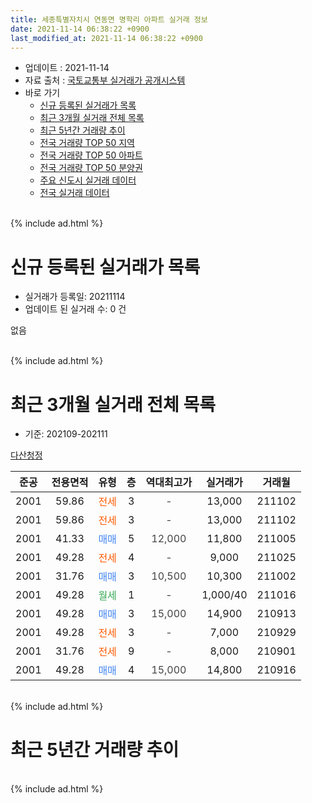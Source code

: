 ```yaml
---
title: 세종특별자치시 연동면 명학리 아파트 실거래 정보
date: 2021-11-14 06:38:22 +0900
last_modified_at: 2021-11-14 06:38:22 +0900
---
```


* 업데이트 : 2021-11-14
* 자료 출처 : [국토교통부 실거래가 공개시스템](http://rt.molit.go.kr)
* 바로 가기
    * [신규 등록된 실거래가 목록](#신규-등록된-실거래가-목록)
    * [최근 3개월 실거래 전체 목록](#최근-3개월-실거래-전체-목록)
    * [최근 5년간 거래량 추이](#최근-5년간-거래량-추이)
    * [전국 거래량 TOP 50 지역](https://inasie.github.io/apt-trade-info/최근-3개월-전국에서-가장-거래가-많이-발생한-지역)
    * [전국 거래량 TOP 50 아파트](https://inasie.github.io/apt-trade-info/최근-3개월-전국에서-가장-거래가-많이-발생한-아파트)
    * [전국 거래량 TOP 50 분양권](https://inasie.github.io/apt-trade-info/최근-3개월-전국에서-가장-거래가-많이-발생한-분양권)
    * [주요 신도시 실거래 데이터](https://inasie.github.io/apt-trade-info/주요-신도시)
    * [전국 실거래 데이터](https://inasie.github.io/apt-trade-info/전국)
<br>
{% include ad.html %}
<br>

# 신규 등록된 실거래가 목록
* 실거래가 등록일: 20211114
* 업데이트 된 실거래 수: 0 건

없음

<br>
{% include ad.html %}
<br>

# 최근 3개월 실거래 전체 목록
* 기준: 202109-202111


[다산청정](https://search.naver.com/search.naver?query=%EC%84%B8%EC%A2%85%ED%8A%B9%EB%B3%84%EC%9E%90%EC%B9%98%EC%8B%9C+%EC%97%B0%EB%8F%99%EB%A9%B4+%EB%AA%85%ED%95%99%EB%A6%AC+%EB%8B%A4%EC%82%B0%EC%B2%AD%EC%A0%95)

|준공|전용면적|유형|층|역대최고가|실거래가|거래월|
|:---:|:---:|:---:|:---:|:---:|:---:|:---:|
|2001|59.86|<span style="color:#ff5a00">전세</span>|3|<span style="color:#444444">-</span>|13,000|211102|
|2001|59.86|<span style="color:#ff5a00">전세</span>|3|<span style="color:#444444">-</span>|13,000|211102|
|2001|41.33|<span style="color:#4285f3">매매</span>|5|<span style="color:#444444">12,000</span>|11,800|211005|
|2001|49.28|<span style="color:#ff5a00">전세</span>|4|<span style="color:#444444">-</span>|9,000|211025|
|2001|31.76|<span style="color:#4285f3">매매</span>|3|<span style="color:#444444">10,500</span>|10,300|211002|
|2001|49.28|<span style="color:#34a853">월세</span>|1|<span style="color:#444444">-</span>|1,000/40|211016|
|2001|49.28|<span style="color:#4285f3">매매</span>|3|<span style="color:#444444">15,000</span>|14,900|210913|
|2001|49.28|<span style="color:#ff5a00">전세</span>|3|<span style="color:#444444">-</span>|7,000|210929|
|2001|31.76|<span style="color:#ff5a00">전세</span>|9|<span style="color:#444444">-</span>|8,000|210901|
|2001|49.28|<span style="color:#4285f3">매매</span>|4|<span style="color:#444444">15,000</span>|14,800|210916|


<br>
{% include ad.html %}
<br>

# 최근 5년간 거래량 추이


<div style="width:100%;">
    <canvas id="deal_progress" height="200"></canvas>
</div>

<script>
new Chart(document.getElementById("deal_progress"), {
    type: 'line',
    data: {
        labels: ['201611','201612','201701','201702','201703','201704','201705','201706','201707','201708','201709','201710','201711','201712','201801','201802','201803','201804','201805','201806','201807','201808','201809','201810','201811','201812','201901','201902','201903','201904','201905','201906','201907','201908','201909','201910','201911','201912','202001','202002','202003','202004','202005','202006','202007','202008','202009','202010','202011','202012','202101','202102','202103','202104','202105','202106','202107','202108','202109','202110','202111'],
        datasets: [{
            label: '매매',
            pointRadius: 1,
            data: [4, 6, 6, 3, 6, 3, 8, 7, 3, 5, 0, 4, 2, 1, 1, 1, 0, 1, 1, 0, 2, 2, 1, 1, 0, 4, 0, 2, 1, 1, 1, 1, 2, 2, 6, 3, 0, 9, 4, 2, 1, 5, 6, 9, 16, 20, 13, 9, 21, 6, 7, 3, 6, 16, 9, 3, 3, 8, 2, 2, 0],
            borderColor: "rgba(255, 201, 14, 1)",
            backgroundColor: "rgba(255, 201, 14, 0.5)",
            fill: false,
            lineTension: 0
        },{
            label: '전월세',
            pointRadius: 1,
            data: [3, 4, 2, 2, 3, 3, 3, 2, 2, 1, 7, 3, 3, 2, 0, 4, 3, 5, 0, 2, 1, 2, 2, 0, 0, 1, 2, 3, 4, 2, 2, 4, 0, 2, 1, 1, 1, 1, 2, 4, 4, 2, 2, 4, 3, 3, 4, 6, 3, 7, 1, 3, 7, 18, 4, 2, 1, 1, 2, 2, 2],
            borderColor: "rgba(0, 141, 185, 1)",
            backgroundColor: "rgba(0, 141, 185, 0.5)",
            fill: false,
            lineTension: 0
        }
        ]
    },
    options: {
        responsive: true,
        title: {
            display: false
        },
        tooltips: {
            mode: 'index',
            intersect: false
        },
        hover: {
            mode: 'nearest',
            intersect: true
        },
        scales: {
            xAxes: [{
                display: true,
                scaleLabel: {
                    display: true,
                    labelString: '년/월'
                }
            }],
            yAxes: [{
                display: true,
                ticks: {
                    suggestedMin: 0,
                },
                scaleLabel: {
                    display: true,
                    labelString: '실거래 수'
                }
            }]
        }
    }
});

</script>


<br>
{% include ad.html %}
<br>

